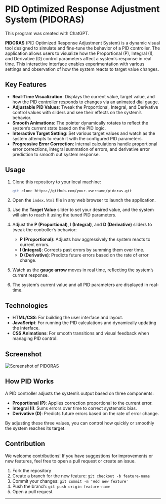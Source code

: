 # PID Optimized Response Adjustment System (PIDORAS)

This program was created with ChatGPT.

**PIDORAS** (PID Optimized Response Adjustment System) is a dynamic visual tool designed to simulate and fine-tune the behavior of a PID controller. The application allows users to visualize how the Proportional (P), Integral (I), and Derivative (D) control parameters affect a system’s response in real time. This interactive interface enables experimentation with various settings and observation of how the system reacts to target value changes.

## Key Features

- **Real-Time Visualization**: Displays the current value, target value, and how the PID controller responds to changes via an animated dial gauge.
- **Adjustable PID Values**: Tweak the Proportional, Integral, and Derivative control values with sliders and see their effects on the system’s behavior.
- **Smooth Animations**: The pointer dynamically rotates to reflect the system’s current state based on the PID logic.
- **Interactive Target Setting**: Set various target values and watch as the system attempts to reach it with the configured PID parameters.
- **Progressive Error Correction**: Internal calculations handle proportional error corrections, integral summation of errors, and derivative error prediction to smooth out system response.

## Usage

1. Clone this repository to your local machine:

   ```bash
   git clone https://github.com/your-username/pidoras.git
   ```

2. Open the `index.html` file in any web browser to launch the application.

3. Use the **Target Value** slider to set your desired value, and the system will aim to reach it using the tuned PID parameters.

4. Adjust the **P (Proportional)**, **I (Integral)**, and **D (Derivative)** sliders to tweak the controller’s behavior:
   - **P (Proportional)**: Adjusts how aggressively the system reacts to current errors.
   - **I (Integral)**: Corrects past errors by summing them over time.
   - **D (Derivative)**: Predicts future errors based on the rate of error change.

5. Watch as the **gauge arrow** moves in real time, reflecting the system’s current response.

6. The system’s current value and all PID parameters are displayed in real-time.

## Technologies

- **HTML/CSS**: For building the user interface and layout.
- **JavaScript**: For running the PID calculations and dynamically updating the interface.
- **CSS Animations**: For smooth transitions and visual feedback when managing PID control.

## Screenshot

![Screenshot of PIDORAS](https://sun9-5.userapi.com/impg/pOFgzcgd3sAtkBZAZYaFA9g2NmFZ4S3YQccn0g/uBwZ8woc4Yg.jpg?size=1140x865&quality=95&sign=ede326a4cf533c3d7a5fa69d918636d7&type=album)

## How PID Works

A PID controller adjusts the system’s output based on three components:
- **Proportional (P)**: Applies correction proportional to the current error.
- **Integral (I)**: Sums errors over time to correct systematic bias.
- **Derivative (D)**: Predicts future errors based on the rate of error change.

By adjusting these three values, you can control how quickly or smoothly the system reaches its target.

## Contribution

We welcome contributions! If you have suggestions for improvements or new features, feel free to open a pull request or create an issue.

1. Fork the repository
2. Create a branch for the new feature: `git checkout -b feature-name`
3. Commit your changes: `git commit -m 'Add new feature'`
4. Push the branch: `git push origin feature-name`
5. Open a pull request

---
